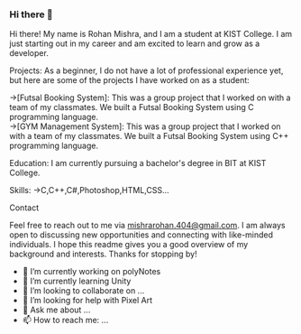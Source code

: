 ### Hi there 👋

Hi there! My name is Rohan Mishra, and I am a student at KIST College. I am just starting out in my career and am excited to learn and grow as a developer. 

Projects:
As a beginner, I do not have a lot of professional experience yet, but here are some of the projects I have worked on as a student: 
  
  ->[Futsal Booking System]: This was a group project that I worked on with a team of my classmates. We built a Futsal Booking System using C programming language.  
  ->[GYM Management System]: This was a group project that I worked on with a team of my classmates. We built a Futsal Booking System using C++ programming language. 

Education:
I am currently pursuing a bachelor's degree in BIT at KIST College. 

Skills: 
  ->C,C++,C#,Photoshop,HTML,CSS...

Contact 

Feel free to reach out to me via mishrarohan.404@gmail.com. I am always open to discussing new opportunities and connecting with like-minded individuals. 
I hope this readme gives you a good overview of my background and interests. Thanks for stopping by!

- 🔭 I’m currently working on polyNotes
- 🌱 I’m currently learning Unity
- 👯 I’m looking to collaborate on ...
- 🤔 I’m looking for help with Pixel Art
- 💬 Ask me about ...
- 📫 How to reach me: ...

